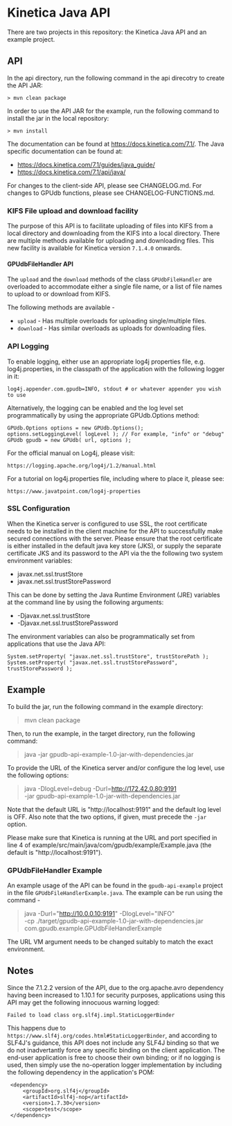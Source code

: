 # Kinetica Java API


There are two projects in this repository: the Kinetica Java API and an example
project.

## API

In the api directory, run the following command in the api direcotry to create
the API JAR:

```
> mvn clean package
```


In order to use the API JAR for the example, run the following command to
install the jar in the local repository:

```
> mvn install
```


The documentation can be found at https://docs.kinetica.com/7.1/.
The Java specific documentation can be found at:

* https://docs.kinetica.com/7.1/guides/java_guide/
* https://docs.kinetica.com/7.1/api/java/


For changes to the client-side API, please see CHANGELOG.md.  For changes
to GPUdb functions, please see CHANGELOG-FUNCTIONS.md.


### KIFS File upload and download facility

The purpose of this API is to facilitate uploading of files into KIFS from a
local directory and downloading from the KIFS into a local directory. There
are multiple methods available for uploading and downloading files. This new
facility is available for Kinetica version `7.1.4.0` onwards.

#### GPUdbFileHandler API

The `upload` and the `download` methods of the class `GPUdbFileHandler` are
overloaded to accommodate either a single file name, or a list of file names to
upload to or download from KIFS.

The following methods are available -
-    `upload` - Has multiple overloads for uploading single/multiple files.
-    `download` - Has similar overloads as uploads for downloading files.



### API Logging

To enable logging, either use an appropriate log4j properties file, e.g.
log4j.properties, in the classpath of the application with the following
logger in it:

```
log4j.appender.com.gpudb=INFO, stdout # or whatever appender you wish to use
```

Alternatively, the logging can be enabled and the log level set programmatically
by using the appropriate GPUdb.Options method:

```
GPUdb.Options options = new GPUdb.Options();
options.setLoggingLevel( logLevel ); // For example, "info" or "debug"
GPUdb gpudb = new GPUdb( url, options );
```

For the official manual on Log4j, please visit:

```
https://logging.apache.org/log4j/1.2/manual.html
```

For a tutorial on log4j.properties file, including where to place it, please
see:

```
https://www.javatpoint.com/log4j-properties
```

### SSL Configuration

When the Kinetica server is configured to use SSL, the root certificate needs
to be installed in the client machine for the API to successfullly make secured
connections with the server.  Please ensure that the root certificate is either
installed in the default java key store (JKS), or supply the separate certificate
JKS and its password to the API via the the following two system environment
variables:

*   javax.net.ssl.trustStore
*   javax.net.ssl.trustStorePassword

This can be done by setting the Java Runtime Environment (JRE) variables at the
command line by using the following arguments:

*   -Djavax.net.ssl.trustStore
*   -Djavax.net.ssl.trustStorePassword

The environment variables can also be programmatically set from applications
that use the Java API:

```
System.setProperty( "javax.net.ssl.trustStore", trustStorePath );
System.setProperty( "javax.net.ssl.trustStorePassword", trustStorePassword );
```



## Example

To build the jar, run the following command in the example directory:

> mvn clean package


Then, to run the example, in the target directory, run the following command:

> java -jar gpudb-api-example-1.0-jar-with-dependencies.jar

To provide the URL of the Kinetica server and/or configure the log level,
use the following options:

> java -DlogLevel=debug -Durl=http://172.42.0.80:9191 \
     -jar gpudb-api-example-1.0-jar-with-dependencies.jar

Note that the default URL is "http://localhost:9191" and the default log level
is OFF.  Also note that the two options, if given, must precede the `-jar`
option.

Please make sure that Kinetica is running at the URL and port specified in
line 4 of example/src/main/java/com/gpudb/example/Example.java (the default
is "http://localhost:9191").

### GPUdbFileHandler Example
An example usage of the API can be found in the `gpudb-api-example` project
in the file `GPUdbFileHandlerExample.java`. The example can be run using the
command -

> java -Durl="http://10.0.0.10:9191" -DlogLevel="INFO" \
-cp ./target/gpudb-api-example-1.0-jar-with-dependencies.jar \
com.gpudb.example.GPUdbFileHandlerExample

The URL VM argument needs to be changed suitably to match the exact environment.

## Notes

Since the 7.1.2.2 version of the API, due to the org.apache.avro dependency
having been increased to 1.10.1 for security purposes, applications using this
API may get the following innocuous warning logged:

   ```Failed to load class org.slf4j.impl.StaticLoggerBinder```

This happens due to `https://www.slf4j.org/codes.html#StaticLoggerBinder`, and
according to SLF4J's guidance, this API does not include any SLF4J binding so
that we do not inadvertantly force any specific binding on the client application.
The end-user application is free to choose their own binding; or if no logging is
used, then simply use the no-operation logger implementation by including the
following dependency in the application's POM:

   ```<!-- https://mvnrepository.com/artifact/org.slf4j/slf4j-nop -->
    <dependency>
        <groupId>org.slf4j</groupId>
        <artifactId>slf4j-nop</artifactId>
        <version>1.7.30</version>
        <scope>test</scope>
    </dependency>
   ```
